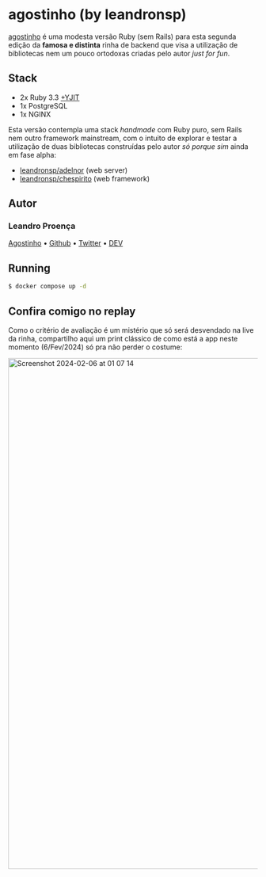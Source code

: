 # agostinho (by leandronsp)

[agostinho](https://github.com/leandronsp/agostinho) é uma modesta versão Ruby (sem Rails) para esta segunda edição da **famosa e distinta** rinha de backend que visa a utilização de bibliotecas nem um pouco ortodoxas criadas pelo autor _just for fun_.

## Stack

* 2x Ruby 3.3 [+YJIT](https://shopify.engineering/ruby-yjit-is-production-ready)
* 1x PostgreSQL
* 1x NGINX

Esta versão contempla uma stack _handmade_ com Ruby puro, sem Rails nem outro framework mainstream, com o intuito de explorar e testar a utilização de duas bibliotecas construídas pelo autor _só porque sim_ ainda em fase alpha:

* [leandronsp/adelnor](https://github.com/leandronsp/adelnor) (web server)
* [leandronsp/chespirito](https://github.com/leandronsp/chespirito) (web framework)

## Autor

### Leandro Proença

[Agostinho](https://github.com/leandronsp/agostinho) • [Github](https://github.com/leandronsp) • [Twitter](https://twitter.com/leandronsp) • [DEV](https://dev.to/leandronsp)

## Running

```bash
$ docker compose up -d
```

## Confira comigo no replay

Como o critério de avaliação é um mistério que só será desvendado na live da rinha, compartilho aqui um print clássico de como está a app neste momento (6/Fev/2024) só pra não perder o costume:

<img width="1032" alt="Screenshot 2024-02-06 at 01 07 14" src="https://github.com/leandronsp/rinha-de-backend-2024-q1/assets/385640/7459d89c-6277-4d03-a387-324a8b5766ac">

